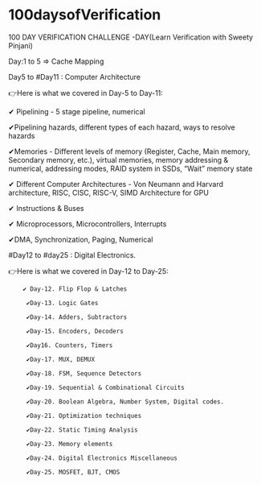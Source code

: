 # 100daysofVerification
100 DAY VERIFICATION CHALLENGE -DAY(Learn Verification with Sweety Pinjani) 

Day:1 to 5 => Cache Mapping

Day5 to #Day11 : Computer Architecture

👉Here is what we covered in Day-5 to Day-11:

✔ Pipelining - 5 stage pipeline, numerical

✔Pipelining hazards, different types of each hazard, ways to resolve hazards

✔Memories - Different levels of memory (Register, Cache, Main memory, Secondary memory, etc.), virtual memories, memory addressing & numerical, addressing modes, RAID system in SSDs, “Wait” memory state

✔ Different Computer Architectures - Von Neumann and Harvard architecture, RISC, CISC, RISC-V, SIMD Architecture for GPU

✔ Instructions & Buses

✔ Microprocessors, Microcontrollers, Interrupts

✔DMA, Synchronization, Paging, Numerical

#Day12 to #day25  : Digital Electronics.

👉Here is what we covered in Day-12 to Day-25:

        ✔ Day-12. Flip Flop & Latches

         ✔Day-13. Logic Gates

         ✔Day-14. Adders, Subtractors

         ✔Day-15. Encoders, Decoders

         ✔Day16. Counters, Timers

         ✔Day-17. MUX, DEMUX

         ✔Day-18. FSM, Sequence Detectors

         ✔Day-19. Sequential & Combinational Circuits

         ✔Day-20. Boolean Algebra, Number System, Digital codes.

         ✔Day-21. Optimization techniques

         ✔Day-22. Static Timing Analysis

         ✔Day-23. Memory elements

         ✔Day-24. Digital Electronics Miscellaneous

         ✔Day-25. MOSFET, BJT, CMOS






